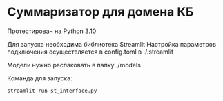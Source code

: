 # Суммаризатор для домена КБ

Протестирован на Python 3.10

Для запуска необходима библиотека Streamlit
Настройка параметров подключения осуществляется в config.toml в ./.streamlit

Модели нужно распаковать в папку ./models

Команда для запуска:
```
streamlit run st_interface.py
```